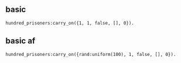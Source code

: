 ## basic

`hundred_prisoners:carry_on({1, 1, false, [], 0}).`

## basic af

`hundred_prisoners:carry_on({rand:uniform(100), 1, false, [], 0}).`
